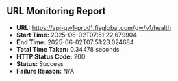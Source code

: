 ## URL Monitoring Report

- **URL:** https://api-gw1-prod1.fisglobal.com/gw/v1/health
- **Start Time:** 2025-06-02T07:51:22.679904
- **End Time:** 2025-06-02T07:51:23.024684
- **Total Time Taken:** 0.34478 seconds
- **HTTP Status Code:** 200
- **Status:** Success
- **Failure Reason:** N/A
